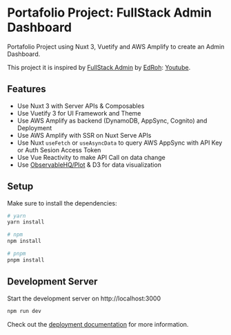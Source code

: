 # Portafolio Project: FullStack Admin Dashboard

Portafolio Project using Nuxt 3, Vuetify and AWS Amplify to create an Admin Dashboard.

This project it is inspired by [FullStack Admin](https://github.com/ed-roh/fullstack-admin) by [EdRoh](https://github.com/ed-roh): [Youtube](https://youtu.be/0cPCMIuDk2I).

## Features

- Use Nuxt 3 with Server APIs & Composables
- Use Vuetify 3 for UI Framework and Theme
- Use AWS Amplify as backend (DynamoDB, AppSync, Cognito) and Deployment
- Use AWS Amplify with SSR on Nuxt Serve APIs
- Use Nuxt `useFetch` or `useAsyncData` to query AWS AppSync with API Key or Auth Sesion Access Token
- Use Vue Reactivity to make API Call on data change
- Use [ObservableHQ/Plot](https://github.com/observablehq/plot/) & D3 for data visualization

## Setup

Make sure to install the dependencies:

```bash
# yarn
yarn install

# npm
npm install

# pnpm
pnpm install
```

## Development Server

Start the development server on http://localhost:3000

```bash
npm run dev
```

Check out the [deployment documentation](https://nuxt.com/docs/getting-started/deployment) for more information.
